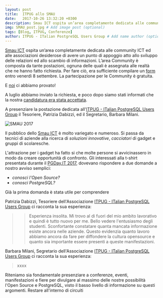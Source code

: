 ```yaml
---
layout: post
title:  ITPUG allo SMAU
date:   2017-10-26 13:32:20 +0300
description: Smau ICT ospita un’area completamente dedicata alle community ICT ed alle associazioni desiderose di avere un punto di appoggio atto allo sviluppo delle relazioni ed allo scambio di informazioni. # Add post description (optional)
img: SMAU_post.jpg # Add image post (optional)
tags: [Blog, ITPUG, Conferenze]
author: ITPUG - ITalian PostgreSQL Users Group # Add name author (optional)
---
```

[Smau ICT](https://www.smau.it/milano17/) ospita un’area completamente dedicata alle community ICT ed alle associazioni desiderose di avere un punto di appoggio atto allo sviluppo delle relazioni ed allo scambio di informazioni. L’area Community è composta da tante postazioni, ognuna delle quali è assegnata alle realtà che ne hanno fatto richiesta.
Per fare ciò, era sufficiente compilare un [form](https://www.smau.it/company/pages/smau-ict/) entro venerdì 8 settembre. La partecipazione per le Community è gratuita.

E [noi](http://www.itpug.org/index.it.html) ci abbiamo provato!

A luglio abbiamo inviato la richiesta, e poco dopo siamo stati informati che la nostra [candidatura era stata accettata](https://www.smau.it/milano17/partners/itpug-italian-postgresql-users-group/).

A presenziare la postazione dedicata all'[ITPUG - ITalian PostgreSQL Users Group](http://www.itpug.org/index.it.html) il Tesoriere, Patrizia Dabizzi, ed il Segretario, Barbara Milani.

![SMAU 2017]({{site.baseurl}}/assets/img/SMAU_2.jpg)

Il pubblico dello [Smau ICT](https://www.smau.it/milano17/) è molto variegato e numeroso. Si passa da tecnici di aziende alla ricerca di _soluzioni innovative_, _cacciatori_ di gadget e gruppi di scolaresche.

L'attrazione per i gadget ha fatto si che molte persone si avvicinassero in modo da creare opportunità di confronto. Gli interessati alla t-shirt presentata durante il [PGDay.IT 2017](http://2017.pgday.it/it/), dovevano rispondere a due domande a nostro avviso semplici:

- _conosci l'Open Source?_
- _conosci PostgreSQL?_

Già la prima domanda è stata utile per comprendere  

Patrizia Dabizzi, Tesoriere dell'Associazione [ITPUG - ITalian PostgreSQL Users Group](http://www.itpug.org/index.it.html) ci racconta la sua esperienza:

>>Esperienza insolita.
Mi trovo al di fuori del mio ambito lavorativo e quindi è tutto nuovo per me.
Bello vedere l'entusiasmo degli studenti. Sconfortante constatare quanta mancata informazione esiste ancora nelle aziende.
Questo evidenzia quanto lavoro abbiamo ancora da fare per diffondere la cultura opensource e quanto sia importante essere presenti a queste manifestazioni.

Barbara Milani, Segretario dell'Associazione [ITPUG - ITalian PostgreSQL Users Group](http://www.itpug.org/index.it.html) ci racconta la sua esperienza:

>xxxx

Riteniamo sia fondamentale presenziare a conferenze, eventi, manifestazioni e fiere per divulgare al massimo delle nostre possibilità l'Open Source e PostgreSQL, visto il basso livello di informazione su questi argomenti.
Restare all'interno di circuiti
